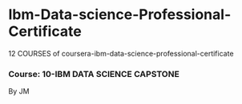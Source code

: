 # Ibm-Data-science-Professional-Certificate
12 COURSES of coursera-ibm-data-science-professional-certificate
### Course: 10-IBM DATA SCIENCE CAPSTONE 
By JM 

